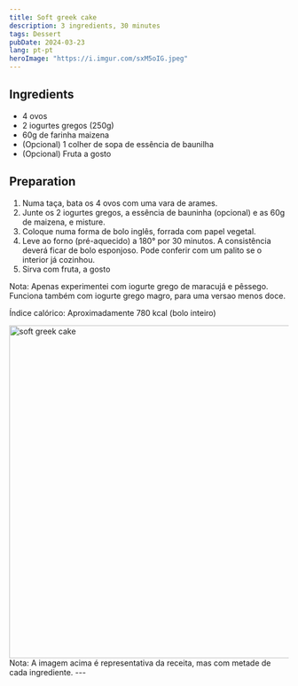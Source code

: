 ```yaml
---
title: Soft greek cake
description: 3 ingredients, 30 minutes
tags: Dessert
pubDate: 2024-03-23
lang: pt-pt
heroImage: "https://i.imgur.com/sxM5oIG.jpeg"
---
```


## Ingredients

- 4 ovos
- 2 iogurtes gregos (250g)
- 60g de farinha maizena
- (Opcional) 1 colher de sopa de essência de baunilha
- (Opcional) Fruta a gosto


## Preparation

1. Numa taça, bata os 4 ovos com uma vara de arames.
2. Junte os 2 iogurtes gregos, a essência de bauninha (opcional) e as 60g de maizena, e misture.
3. Coloque numa forma de bolo inglês, forrada com papel vegetal.
4. Leve ao forno (pré-aquecido) a 180° por 30 minutos. A consistência deverá ficar de bolo esponjoso. Pode conferir com um palito se o interior já cozinhou.
5. Sirva com fruta, a gosto

Nota: Apenas experimentei com iogurte grego de maracujá e pêssego. Funciona também com iogurte grego magro, para uma versao menos doce.

Índice calórico: Aproximadamente 780 kcal (bolo inteiro)

<img src="https://i.imgur.com/sxM5oIG.jpeg" alt="soft greek cake" width="600">
Nota: A imagem acima é representativa da receita, mas com metade de cada ingrediente.
---
